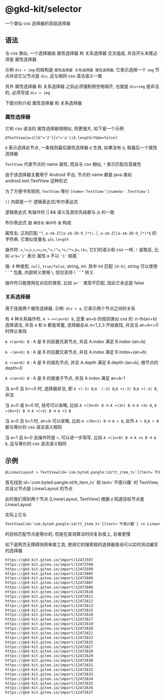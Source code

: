 # @gkd-kit/selector

一个类似 css 选择器的高级选择器

## 语法

与 css 类似, 一个选择器由 属性选择器 和 关系选择器 交叉组成, 并且开头末尾必须是 属性选择器

示例 `div > img` 的结构是 `属性选择器 关系选择器 属性选择器`, 它表示选择一个 `img` 节点并且它父节点是 `div`, 这与相同 css 语法语义一致

另外 属性选择器 和 关系选择器 之前必须强制用空格隔开, 也就是 `div>img` 是非法的, 必须写成 `div > img`

下面分别介绍 属性选择器 和 关系选择器

### 属性选择器

它和 css 语法的 属性选择器很相似, 但更强大, 如下是一个示例

`@TextView[a=1][b^='2'][c*='a'||d.length>7&&e=false]`

`@` 表示选择此节点, 一条规则最后属性选择器 `@` 生效, 如果没有 `@`, 取最后一个属性选择器

`TextView` 代表节点的 name 属性, 而且与 css 相似, `*` 表示匹配任意属性

由于该选择器主要用于 Android 平台, 节点的 name 都是 java 类如 android.text.TextView 这种形式

为了方便书写规则, `TextView` 等价 `[name='TextView'||name$='.TextView']`

`[]` 内部是一个 逻辑表达式/布尔表达式

逻辑表达式 有操作符 || && 语义及其优先级都与 js 的一致

布尔表达式 由 `属性名` `操作符` `值` 构成

属性名: 正则匹配 `^[_a-zA-Z][a-zA-Z0-9_]*(\.[_a-zA-Z][a-zA-Z0-9_]*)*$` 的字符串, 它类似变量名 `a`/`a.length`

操作符: `=`,`!=`,`>`,`<`,`>=`,`<=`,`^=`,`!^=`,`*=`,`!*=`,`$=`,`!$=`, 它们的语义和 css 一样, `!` 是取反, 比如 `a!$='1'` 表示 属性 a 不以 `'1'` 结尾

值: 4 种类型, `null`, `true/false`, string, int. 其中 int 匹配 `[0-9]`, string 可以使用 ' &#96; " 包裹, 内部转义使用 \\, 但仅支持 \ &#96; \' \" 转义

操作符只能使用在对应的类型, 比如 `a>''` 类型不匹配, 因此它永远是 false

### 关系选择器

用于连接两个属性选择器, 示例: `div > a`, 它表示两个节点之间的关系

有 4 种关系操作符, `A +-><(an+b) B`, 这里 an+b 的规则类似 css 的 :n-th(an+b) 选择语法, 并且 a 和 b 都是常量, 选择器会从 n=1,2,3 开始查找, 并且当 an+b<=0 时停止查找

`A +(an+b) B` : A 是 B 的前置兄弟节点, 并且 A.index 满足 B.index-(an+b)

`A -(an+b) B` : A 是 B 的后置兄弟节点, 并且 A.index 满足 B.index+(an+b)

`A >(an+b) B` : A 是 B 的祖先节点, 并且 A.depth 满足 B.depth-(an+b), 根节点的 depth=0

`A <(an+b) B` : A 是 B 的直接子节点, 并且 A.index 满足 an+b-1

当 a=0 且 b<=0 时, 选择器非法, 即 `A +(-3) B`,`A -(-3) B`,`A >(-3) B`,`A <(-3) B`, 非法

当 a=0 或 b=0 时, 括号可以省略, 比如 `A +(3n+0) B` -> `A +(3n) B` -> `A +3n B`, `A +(0n+3) B` -> `A +(+3) B` -> `A +3 B`

当 a=0 且 b=1 时, an+b 可以省略, 比如 `A <(0n+1) B` -> `A < B`, 此外 `A + B`,`A > B` 都与等价的 css 语法语义相同

当 a=1 且 b=0 且操作符是 `>`, 可以进一步简写, 比如 `A >(1n+0) B` -> `A >n B` -> `A B`, 这与等价的 css 语法语义相同

## 示例

```txt
@LinearLayout > TextView[id=`com.byted.pangle:id/tt_item_tv`][text=`不感兴趣`]
```

首先找到 id=&#96;com.byted.pangle:id/tt_item_tv&#96; 和 text=&#96;不感兴趣&#96; 的 TextView, 并且父节点是 LinearLayout 的节点

此时我们得到两个节点 [LinearLayout, TextView] 根据 `@` 知道目标节点是 LinearLayout

实际上它与

```txt
TextView[id=`com.byted.pangle:id/tt_item_tv`][text=`不感兴趣`] <n LinearLayout
```

的目标匹配节点是等价的, 但是在查询算法时间复杂度上, 后者更慢

如下是网页无障碍快照审查工具, 使用它的搜索框的选择器查询可以实时测试编写的选择器

```txt
https://gkd-kit.gitee.io/import/12472597
https://gkd-kit.gitee.io/import/12472598
https://gkd-kit.gitee.io/import/12472599
https://gkd-kit.gitee.io/import/12472605
https://gkd-kit.gitee.io/import/12472606
https://gkd-kit.gitee.io/import/12472607
https://gkd-kit.gitee.io/import/12472608
https://gkd-kit.gitee.io/import/12472610
https://gkd-kit.gitee.io/import/12472611
https://gkd-kit.gitee.io/import/12472612
https://gkd-kit.gitee.io/import/12472613
https://gkd-kit.gitee.io/import/12472615
https://gkd-kit.gitee.io/import/12472616
https://gkd-kit.gitee.io/import/12472617
https://gkd-kit.gitee.io/import/12472619
https://gkd-kit.gitee.io/import/12472620
https://gkd-kit.gitee.io/import/12472621
https://gkd-kit.gitee.io/import/12472623
https://gkd-kit.gitee.io/import/12472625
https://gkd-kit.gitee.io/import/12472627
https://gkd-kit.gitee.io/import/12472628
https://gkd-kit.gitee.io/import/12472629
https://gkd-kit.gitee.io/import/12472630
https://gkd-kit.gitee.io/import/12472631
https://gkd-kit.gitee.io/import/12472632
https://gkd-kit.gitee.io/import/12472633
https://gkd-kit.gitee.io/import/12472634
https://gkd-kit.gitee.io/import/12472635
https://gkd-kit.gitee.io/import/12472636
https://gkd-kit.gitee.io/import/12472637
```
